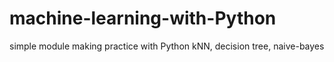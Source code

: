 # machine-learning-with-Python
simple module making practice with Python
kNN, decision tree, naive-bayes
